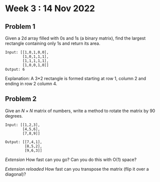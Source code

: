 # Week 3 : 14 Nov 2022

## Problem 1

Given a 2d array filled with 0s and 1s (a binary matrix), find the largest
rectangle containing only 1s and return its area.

```
Input: [[1,0,1,0,0],
        [1,0,1,1,1],
        [1,1,1,1,1],
        [1,0,0,1,0]]
Output: 6
```

Explanation: A 3\*2 rectangle is formed starting at row 1, column 2 and ending
in row 2 column 4.

## Problem 2

Give an $N \times N$ matrix of numbers, write a method to rotate the matrix by
90 degrees.

```
Input: [[1,2,3],
        [4,5,6],
        [7,8,9]]

Output: [[7,4,1],
         [8,5,2],
         [9,6,3]]
```

_Extension_ How fast can you go? Can you do this with O(1) space?

_Extension reloaded_ How fast can you transpose the matrix (flip it over a
diagonal)?
